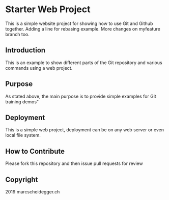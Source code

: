 # Starter Web Project

This is a simple website project for showing how to use Git and Github together. 
Adding a line for rebasing example. More changes on myfeature branch too.
## Introduction

This is an example to show different parts of the Git repository and various commands using a web project.

## Purpose

As stated above, the main purpose is to provide simple examples for Git training demos"

## Deployment

This is a simple web project, deployment can be on any web server or even local file system.

## How to Contribute

Please fork this repository and then issue pull requests for review

## Copyright

2019 marcscheidegger.ch
